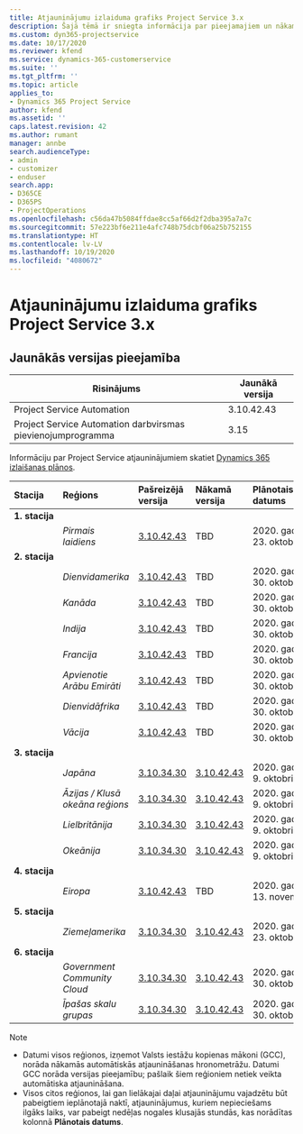 ```yaml
---
title: Atjauninājumu izlaiduma grafiks Project Service 3.x
description: Šajā tēmā ir sniegta informācija par pieejamajiem un nākamajiem Dynamics 365 Project Service Automation laidieniem.
ms.custom: dyn365-projectservice
ms.date: 10/17/2020
ms.reviewer: kfend
ms.service: dynamics-365-customerservice
ms.suite: ''
ms.tgt_pltfrm: ''
ms.topic: article
applies_to:
- Dynamics 365 Project Service
author: kfend
ms.assetid: ''
caps.latest.revision: 42
ms.author: rumant
manager: annbe
search.audienceType:
- admin
- customizer
- enduser
search.app:
- D365CE
- D365PS
- ProjectOperations
ms.openlocfilehash: c56da47b5084ffdae8cc5af66d2f2dba395a7a7c
ms.sourcegitcommit: 57e223bf6e211e4afc748b75dcbf06a25b752155
ms.translationtype: HT
ms.contentlocale: lv-LV
ms.lasthandoff: 10/19/2020
ms.locfileid: "4080672"
---
```

# <a name="update-release-schedule-for-project-service-3x"></a>Atjauninājumu izlaiduma grafiks Project Service 3.x

## <a name="latest-version-availability"></a>Jaunākās versijas pieejamība

| Risinājums  | Jaunākā versija |
|-------|----|
| Project Service Automation    |  3.10.42.43  |
| Project Service Automation darbvirsmas pievienojumprogramma                | 3.15          |

Informāciju par Project Service atjauninājumiem skatiet [Dynamics 365 izlaišanas plānos](https://docs.microsoft.com/dynamics365/release-plans/). 

| Stacija  | Reģions | Pašreizējā versija | Nākamā versija |  Plānotais datums
| :---   | :---   | :---   | :---   |:---   |         
|<strong>1. stacija</strong> | |  |  | |
| | <i>Pirmais laidiens</i> | [3.10.42.43](whats-new-ur-24.md) | TBD | 2020. gada 23. oktobris
|<strong>2. stacija</strong> | |  |  | |
| | <i>Dienvidamerika</i> | [3.10.42.43](whats-new-ur-24.md) | TBD | 2020. gada 30. oktobris
| | <i>Kanāda</i> | [3.10.42.43](whats-new-ur-24.md) | TBD | 2020. gada 30. oktobris 
| | <i>Indija</i> | [3.10.42.43](whats-new-ur-24.md) | TBD | 2020. gada 30. oktobris
| | <i>Francija</i> | [3.10.42.43](whats-new-ur-24.md) | TBD | 2020. gada 30. oktobris
| | <i>Apvienotie Arābu Emirāti</i> | [3.10.42.43](whats-new-ur-24.md) | TBD | 2020. gada 30. oktobris
| | <i>Dienvidāfrika</i> | [3.10.42.43](whats-new-ur-24.md) | TBD | 2020. gada 30. oktobris
| | <i>Vācija</i> | [3.10.42.43](whats-new-ur-24.md) | TBD | 2020. gada 30. oktobris
|<strong>3. stacija</strong> | |  |  | |
| | <i>Japāna</i> |[3.10.34.30](whats-new-ur-23.md) | [3.10.42.43](whats-new-ur-24.md) | 2020. gada 9. oktobris 
| | <i>Āzijas / Klusā okeāna reģions</i> |[3.10.34.30](whats-new-ur-23.md) | [3.10.42.43](whats-new-ur-24.md) | 2020. gada 9. oktobris
| | <i>Lielbritānija</i> |[3.10.34.30](whats-new-ur-23.md) | [3.10.42.43](whats-new-ur-24.md) | 2020. gada 9. oktobris
| | <i>Okeānija</i> |[3.10.34.30](whats-new-ur-23.md) | [3.10.42.43](whats-new-ur-24.md) | 2020. gada 9. oktobris
|<strong>4. stacija</strong> | |  |  | |
| | <i>Eiropa</i> |[3.10.42.43](whats-new-ur-24.md) | TBD | 2020. gada 13. novembris
|<strong>5. stacija</strong> | |  |  | |
| | <i>Ziemeļamerika</i> |[3.10.34.30](whats-new-ur-23.md) | [3.10.42.43](whats-new-ur-24.md) | 2020. gada 23. oktobris
|<strong>6. stacija</strong> | |  |  | |
| | <i>Government Community Cloud</i> |[3.10.34.30](whats-new-ur-23.md) | [3.10.42.43](whats-new-ur-24.md) | 2020. gada 30. oktobris
| | <i>Īpašas skalu grupas</i> |[3.10.34.30](whats-new-ur-23.md) | [3.10.42.43](whats-new-ur-24.md) | 2020. gada 30. oktobris

>[!Note]
> - Datumi visos reģionos, izņemot Valsts iestāžu kopienas mākoni (GCC), norāda nākamās automātiskās atjaunināšanas hronometrāžu. Datumi GCC norāda versijas pieejamību; pašlaik šiem reģioniem netiek veikta automātiska atjaunināšana.
> - Visos citos reģionos, lai gan lielākajai daļai atjauninājumu vajadzētu būt pabeigtiem ieplānotajā naktī, atjauninājumus, kuriem nepieciešams ilgāks laiks, var pabeigt nedēļas nogales klusajās stundās, kas norādītas kolonnā **Plānotais datums**.
